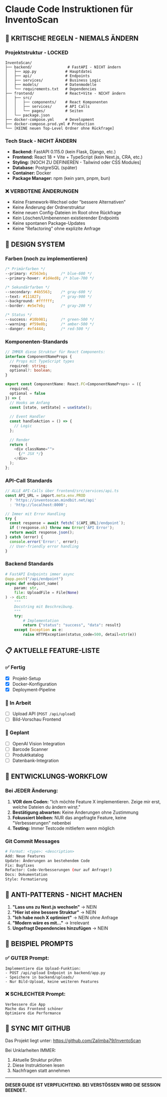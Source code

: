 # Claude Code Instruktionen für InventoScan

## 🚨 KRITISCHE REGELN - NIEMALS ÄNDERN

### Projektstruktur - LOCKED
```
InventoScan/
├── backend/                # FastAPI - NICHT ändern
│   ├── app.py             # Hauptdatei
│   ├── api/               # Endpoints
│   ├── services/          # Business Logic
│   ├── models/            # Datenmodelle
│   └── requirements.txt   # Dependencies
├── frontend/              # React+Vite - NICHT ändern
│   ├── src/
│   │   ├── components/    # React Komponenten
│   │   ├── services/      # API Calls
│   │   └── pages/         # Seiten
│   └── package.json
├── docker-compose.yml     # Development
├── docker-compose.prod.yml # Production
└── [KEINE neuen Top-Level Ordner ohne Rückfrage]
```

### Tech Stack - NICHT ÄNDERN
- **Backend:** FastAPI 0.115.0 (kein Flask, Django, etc.)
- **Frontend:** React 18 + Vite + TypeScript (kein Next.js, CRA, etc.)
- **Styling:** [NOCH ZU DEFINIEREN - Tailwind oder CSS Modules]
- **Database:** PostgreSQL (später)
- **Container:** Docker
- **Package Manager:** npm (kein yarn, pnpm, bun)

### ❌ VERBOTENE ÄNDERUNGEN
- Keine Framework-Wechsel oder "bessere Alternativen"
- Keine Änderung der Ordnerstruktur
- Keine neuen Config-Dateien im Root ohne Rückfrage
- Kein Löschen/Umbenennen existierender Endpoints
- Keine spontanen Package-Updates
- Keine "Refactoring" ohne explizite Anfrage

## 📐 DESIGN SYSTEM

### Farben (noch zu implementieren)
```css
/* Primärfarben */
--primary: #2563eb;      /* blue-600 */
--primary-hover: #1d4ed8; /* blue-700 */

/* Sekundärfarben */
--secondary: #4b5563;    /* gray-600 */
--text: #111827;         /* gray-900 */
--background: #ffffff;
--border: #e5e7eb;       /* gray-200 */

/* Status */
--success: #10b981;      /* green-500 */
--warning: #f59e0b;      /* amber-500 */
--danger: #ef4444;       /* red-500 */
```

### Komponenten-Standards
```typescript
// IMMER diese Struktur für React Components:
interface ComponentNameProps {
  // Props mit TypeScript types
  required: string;
  optional?: boolean;
}

export const ComponentName: React.FC<ComponentNameProps> = ({ 
  required,
  optional = false 
}) => {
  // Hooks am Anfang
  const [state, setState] = useState();
  
  // Event Handler
  const handleAction = () => {
    // Logic
  };
  
  // Render
  return (
    <div className="">
      {/* JSX */}
    </div>
  );
};
```

### API-Call Standards
```typescript
// ALLE API-Calls über frontend/src/services/api.ts
const API_URL = import.meta.env.PROD 
  ? 'https://inventoscan.mindbit.net/api'
  : 'http://localhost:8000';

// Immer mit Error Handling
try {
  const response = await fetch(`${API_URL}/endpoint`);
  if (!response.ok) throw new Error('API Error');
  return await response.json();
} catch (error) {
  console.error('Error:', error);
  // User-friendly error handling
}
```

### Backend Standards
```python
# FastAPI Endpoints immer async
@app.post("/api/endpoint")
async def endpoint_name(
    param: str,
    file: UploadFile = File(None)
) -> dict:
    """
    Docstring mit Beschreibung.
    """
    try:
        # Implementation
        return {"status": "success", "data": result}
    except Exception as e:
        raise HTTPException(status_code=500, detail=str(e))
```

## 📋 AKTUELLE FEATURE-LISTE

### ✅ Fertig
- [x] Projekt-Setup
- [x] Docker-Konfiguration
- [x] Deployment-Pipeline

### 🚧 In Arbeit
- [ ] Upload API (`POST /api/upload`)
- [ ] Bild-Vorschau Frontend

### 📅 Geplant
- [ ] OpenAI Vision Integration
- [ ] Barcode Scanner
- [ ] Produktkatalog
- [ ] Datenbank-Integration

## 🔧 ENTWICKLUNGS-WORKFLOW

### Bei JEDER Änderung:
1. **VOR dem Coden:** "Ich möchte Feature X implementieren. Zeige mir erst, welche Dateien du ändern wirst."
2. **Bestätigung abwarten:** Keine Änderungen ohne Zustimmung
3. **Fokussiert bleiben:** NUR das angefragte Feature, keine "Verbesserungen" nebenbei
4. **Testing:** Immer Testcode mitliefern wenn möglich

### Git Commit Messages
```bash
# Format: <type>: <description>
Add: Neue Features
Update: Änderungen an bestehendem Code  
Fix: Bugfixes
Refactor: Code-Verbesserungen (nur auf Anfrage!)
Docs: Dokumentation
Style: Formatierung
```

## 🚫 ANTI-PATTERNS - NICHT MACHEN

1. **"Lass uns zu Next.js wechseln"** → NEIN
2. **"Hier ist eine bessere Struktur"** → NEIN
3. **"Ich habe noch X optimiert"** → NEIN ohne Anfrage
4. **"Modern wäre es mit..."** → Irrelevant
5. **Ungefragt Dependencies hinzufügen** → NEIN

## 📝 BEISPIEL PROMPTS

### ✅ GUTER Prompt:
```
Implementiere die Upload-Funktion:
- POST /api/upload Endpoint in backend/app.py
- Speichere in backend/uploads/
- Nur Bild-Upload, keine weiteren Features
```

### ❌ SCHLECHTER Prompt:
```
Verbessere die App
Mache das Frontend schöner
Optimiere die Performance
```

## 🔄 SYNC MIT GITHUB

Das Projekt liegt unter: https://github.com/Zalimba79/InventoScan

Bei Unklarheiten IMMER:
1. Aktuelle Struktur prüfen
2. Diese Instruktionen lesen
3. Nachfragen statt annehmen

---

**DIESER GUIDE IST VERPFLICHTEND. BEI VERSTÖSSEN WIRD DIE SESSION BEENDET.**